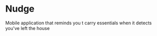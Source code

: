 # Nudge
Mobile application that reminds you t carry essentials when it detects you've left the house
